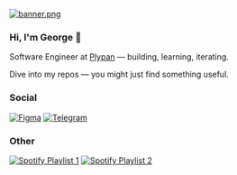 [![banner.png](https://i.postimg.cc/TPjnC2Mx/banner.png)](https://postimg.cc/v1B1msZ2)

### Hi, I'm George 👋

Software Engineer at [Plypan](https://www.plypan.com/) — building, learning, iterating.

Dive into my repos — you might just find something useful.

### Social

[![Figma](https://img.shields.io/badge/Figma-070708?logo=figma&logoColor=F3F2F0&style=for-the-badge)](https://figma.com/@pursuitofdreams/)
[![Telegram](https://img.shields.io/badge/Telegram-070708?logo=telegram&logoColor=F3F2F0&style=for-the-badge)](https://t.me/pursuitofdreams)

### Other

[![Spotify Playlist 1](https://img.shields.io/badge/spotify%20playlist%201-070708?logo=spotify&logoColor=F3F2F0&style=for-the-badge)](https://open.spotify.com/playlist/2ZnlifTczb9gXXMUtEWQkG?si=f62c500d0d584ae8)
[![Spotify Playlist 2](https://img.shields.io/badge/spotify%20playlist%202-070708?logo=spotify&logoColor=F3F2F0&style=for-the-badge)](https://open.spotify.com/playlist/5bThV2XJyQKIAGFJMugCpQ?si=5c3a10f91d554f7c)
